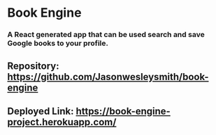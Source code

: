 # Book Engine

### A React generated app that can be used search and save Google books to your profile.

## Repository: https://github.com/Jasonwesleysmith/book-engine
## Deployed Link: https://book-engine-project.herokuapp.com/
